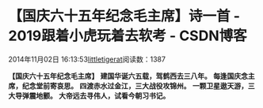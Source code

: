 
# 【国庆六十五年纪念毛主席】诗一首 - 2019跟着小虎玩着去软考 - CSDN博客

2014年11月02日 16:13:53[littletigerat](https://me.csdn.net/littletigerat)阅读数：1387


**【国庆六十五年纪念毛主席】**
**建国华诞六五载，驾鹤西去三八年。**
**每逢国庆念主席，纪念堂前寄哀思。**
**四渡赤水过金江，三大战役攻锦州。**
**一颗卫星遨天游，三大导弹震地颤。**
**大帝远去寻伟人，试看今朝习书记。**

